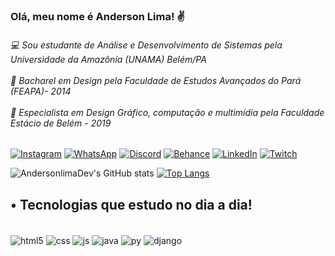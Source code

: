 ### Olá, meu nome é Anderson Lima! ✌️
###### 💻 Sou estudante de Análise e Desenvolvimento de Sistemas pela Universidade da Amazônia (UNAMA) Belém/PA <br><br>🎨 Bacharel em Design pela Faculdade de Estudos Avançados do Pará (FEAPA)- 2014 <br><br> 🎨 Especialista em Design Gráfico, computação e multimídia pela Faculdade Estácio de Belém - 2019
 
[![Instagram](https://img.shields.io/badge/Instagram-E4405F?style=for-the-badge&logo=instagram&logoColor=white)](https://www.instagram.com/limacmyk)
[![WhatsApp](https://img.shields.io/badge/Gmail-D14836?style=for-the-badge&logo=gmail&logoColor=white)](mailto:andersonramos816@gmail.com)
[![Discord](https://img.shields.io/badge/Discord-7289DA?style=for-the-badge&logo=discord&logoColor=white)](https://discord.com/invite/t3qYZvFQfB)
[![Behance](https://img.shields.io/badge/-Behance-blue?style=for-the-badge&logo=behance&logoColor=white)](https://www.behance.net/andersonramos)
[![LinkedIn](https://img.shields.io/badge/LinkedIn-0077B5?style=for-the-badge&logo=linkedin&logoColor=white)](https://www.linkedin.com/in/andersonlimaramos/)
[![Twitch](https://img.shields.io/badge/Twitch-9146FF?style=for-the-badge&logo=twitch&logoColor=white)](https://www.twitch.tv/blvckzinho)

![AndersonlimaDev's GitHub stats](https://github-readme-stats.vercel.app/api?username=AndersonlimaDev&show_icons=true&theme=radical)  [![Top Langs](https://github-readme-stats.vercel.app/api/top-langs/?username=AndersonlimaDev&layout=compact)](https://github.com/AndersonlimaDev/github-readme-stats)

## • Tecnologias que estudo no dia a dia!

<div style="display: inline_block"><br>
    <img align="center" alt="html5" src="https://img.shields.io/badge/HTML5-E34F26?style=for-the-badge&logo=html5&logoColor=white">
    <img align="center" alt="css" src="https://img.shields.io/badge/CSS3-1572B6?style=for-the-badge&logo=css3&logoColor=white">
    <img align="center" alt="js" src="https://img.shields.io/badge/JavaScript-F7DF1E?style=for-the-badge&logo=javascript&logoColor=black">
    <img align="center" alt="java" src="https://img.shields.io/badge/Java-ED8B00?style=for-the-badge&logo=openjdk&logoColor=white">
    <img align="center" alt="py" src="https://img.shields.io/badge/Python-14354C?style=for-the-badge&logo=python&logoColor=white">
    <img align="center" alt="django" src="https://img.shields.io/badge/Django-092E20?style=for-the-badge&logo=django&logoColor=white"></div>
